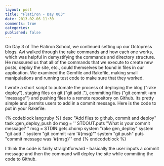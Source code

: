 ```yaml
---
layout: post
title: "Flatiron - Day 003"
date: 2013-02-06 11:30
comments: true
categories: 
published: false
---
```


On Day 3 of The Flatiron School, we continued setting up our Octopress blogs. Avi walked through the rake commands and how each one works, which was helpful in demystifying the commands and directory structure. He reassured us that all of the commands that we execute to create new posts, deploy the site, etc., could themselves be found in files in our application. We examined the Gemfile and Rakefile, making small manipulations and running test code to make sure that they worked.

<!--more-->

I wrote a short script to automate the process of deploying the blog ("rake deploy"), staging files on git ("git add ."), commiting files ("git commit -am 'message'") and pushing files to a remote repository on Github. Its pretty simple and permits users to add in a commit message. Here is the code to put in your Rakefile: 

{% codeblock lang:ruby %}
desc "Add files to github, commit and deploy"
task :gen_deploy_push do
  msg = ''
  STDOUT.puts "What is your commit message? "
  msg = STDIN.gets.chomp
  system "rake gen_deploy"
  system "git add ."
  system "git commit -am '#{msg}'"
  system "git push"
  puts "commit message was '#{msg}'"
end
{% endcodeblock %}

I think the code is fairly straightforward - basically the user inputs a commit message and then the command will deploy the site while commiting the code to Github.